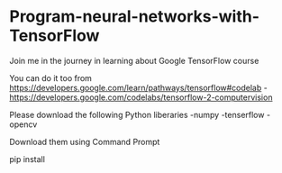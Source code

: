# Program-neural-networks-with-TensorFlow
Join me in the journey in learning about Google TensorFlow course 

You can do it too from 
https://developers.google.com/learn/pathways/tensorflow#codelab -https://developers.google.com/codelabs/tensorflow-2-computervision

Please download the following Python liberaries 
-numpy
-tenserflow
-opencv

Download them using Command Prompt

pip install </lib>
